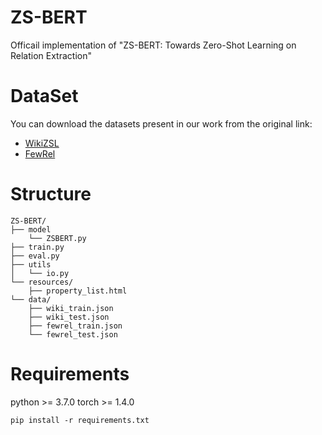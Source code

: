 # ZS-BERT
Officail implementation of "ZS-BERT: Towards Zero-Shot Learning on Relation Extraction"

# DataSet
You can download the datasets present in our work from the original link:
- [WikiZSL](https://www.informatik.tu-darmstadt.de/ukp/research_6/data/lexical_resources/wikipedia_wikidata_relations/index.en.jsp)
- [FewRel](https://thunlp.github.io/1/fewrel1.html])

# Structure
```
ZS-BERT/
├── model
    └── ZSBERT.py
├── train.py
├── eval.py
├── utils
│   └── io.py
└── resources/
    ├── property_list.html
└── data/
    ├── wiki_train.json
    ├── wiki_test.json
    ├── fewrel_train.json
    └── fewrel_test.json
```

# Requirements
python >= 3.7.0
torch >= 1.4.0
```
pip install -r requirements.txt
```

